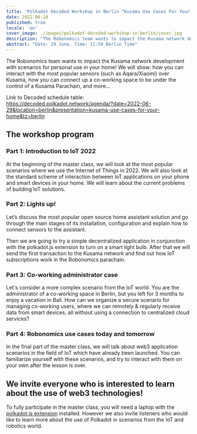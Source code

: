 ```yaml
---
title: 'Polkadot Decoded Workshop in Berlin “Kusama Use Cases For Your Home”'
date: 2022-06-10
published: true
locale: 'en'
cover_image: ./images/polkadot-decoded-workshop-in-berlin/cover.jpg
description: "The Robonomics team wants to impact the Kusama network development with scenarios for personal use in your home! We will show: how you can interact with the most popular sensors (such as Aqara/Xiaomi) over Kusama, how you can connect up a co-working space to be under the control of a Kusama Parachain, and more…"
abstract: "Date: 29 June. Time: 11:50 Berlin Time"
---
```


The Robonomics team wants to impact the Kusama network development with scenarios for personal use in your home! We will show: how you can interact with the most popular sensors (such as Aqara/Xiaomi) over Kusama, how you can connect up a co-working space to be under the control of a Kusama Parachain, and more…

Link to Decoded schedule table: https://decoded.polkadot.network/agenda/?date=2022-06-29&location=berlin&presentation=kusama-use-cases-for-your-home&tz=berlin

## The workshop program

### Part 1: Introduction to IoT 2022

At the beginning of the master class, we will look at the most popular scenarios where we use the Internet of Things in 2022. We will also look at the standard scheme of interaction between IoT applications on your phone and smart devices in your home. We will learn about the current problems of building IoT solutions.

### Part 2: Lights up!

Let’s discuss the most popular open source home assistant solution and go through the main stages of its installation, configuration and explain how to connect sensors to the assistant.

Then we are going to try a simple decentralized application in conjunction with the polkadot.js extension to turn on a smart light bulb. After that we will send the first transaction to the Kusama network and find out how IoT subscriptions work in the Robonomics parachain.

### Part 3: Co-working administrator case

Let's consider a more complex scenario from the IoT world. You are the administrator of a co-working space in Berlin, but you left for 3 months to enjoy a vacation in Bali. How can we organize a secure scenario for managing co-working users, where we can remotely & regularly receive data from smart devices, all without using a connection to centralized cloud services?

### Part 4: Robonomics use cases today and tomorrow

In the final part of the master class, we will talk about web3 application scenarios in the field of IoT which have already been launched. You can familiarize yourself with these scenarios, and try to interact with them on your own after the lesson is over.

## We invite everyone who is interested to learn about the use of web3 technologies!

To fully participate in the master class, you will need a laptop with the [polkadot.js extension](https://polkadot.js.org/extension/) installed. However we also invite listeners who would like to learn more about the use of Polkadot in scenarios from the IoT and robotics world.
